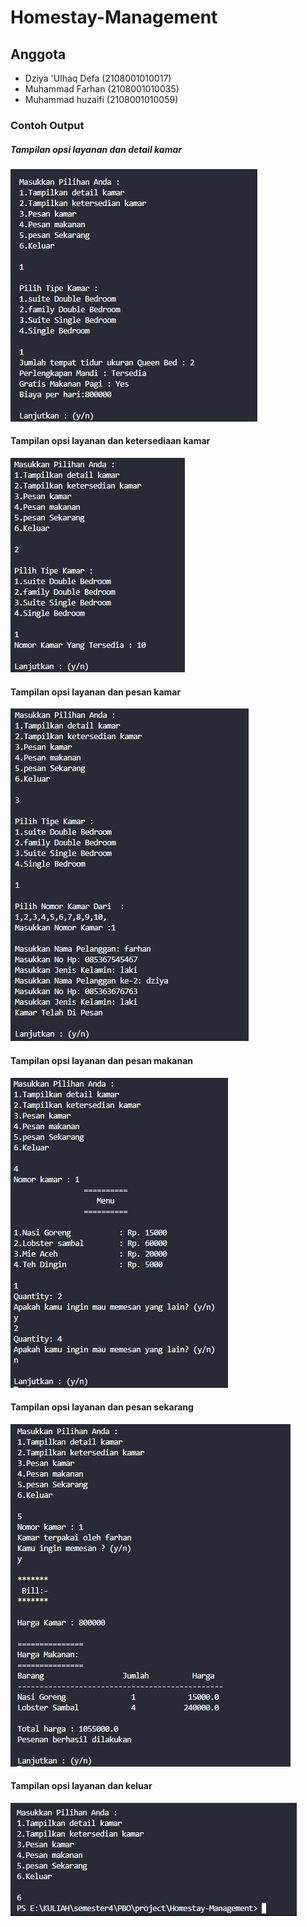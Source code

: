 # Homestay-Management

## Anggota 
- Dziya 'Ulhaq Defa (2108001010017)
- Muhammad Farhan (2108001010035)
- Muhammad huzaifi (2108001010059)

### Contoh Output
##### Tampilan opsi layanan dan detail kamar
![Tampilan opsi layanan dan detail kamar](foto/no%201.jpeg)
#### Tampilan opsi layanan dan ketersediaan kamar
![Tampilan opsi layanan dan ketersediaan kamar](foto/no%202.jpeg)
#### Tampilan opsi layanan dan pesan kamar
![Tampilan opsi layanan dan pesan kamar](foto/no%203.jpeg)
#### Tampilan opsi layanan dan pesan makanan
![Tampilan opsi layanan dan pesan makanan](foto/no%204.jpeg)
#### Tampilan opsi layanan dan pesan sekarang
![Tampilan opsi layanan dan pesan sekarang](foto/no%205.jpeg)
#### Tampilan opsi layanan dan keluar
![Tampilan opsi layanan dan keluar](foto/no%206.jpeg)
